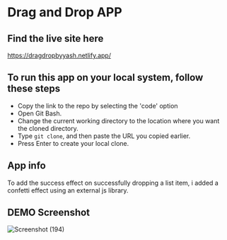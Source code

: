 # Drag and Drop APP

## Find the live site here
 
https://dragdropbyyash.netlify.app/

## To run this app on your local system, follow these steps
 
- Copy the link to the repo by selecting the 'code' option
- Open Git Bash.
- Change the current working directory to the location where you want the cloned directory.
- Type `git clone`, and then paste the URL you copied earlier.
- Press Enter to create your local clone.

## App info
To add the success effect on successfully dropping a list item, i added a confetti effect using an external js library.

## DEMO Screenshot
![Screenshot (194)](https://github.com/Yash8840/drag_drop/assets/97682697/de735674-8ca0-4aaa-bd49-40fee32dab26)


